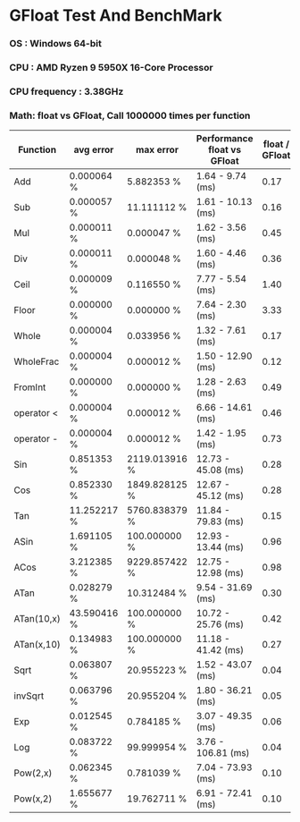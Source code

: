 # GFloat Test And BenchMark
### OS : Windows 64-bit
### CPU : AMD Ryzen 9 5950X 16-Core Processor            
### CPU frequency : 3.38GHz
### Math: float vs GFloat,  Call 1000000 times per function
|Function| avg error|max error| Performance float vs GFloat | float / GFloat | float fast| GFloat fast|
|--|--|--|--|--|--|--|
|Add|0.000064 %|5.882353 %|1.64 - 9.74  (ms) |0.17|$\checkmark$||
|Sub|0.000057 %|11.111112 %|1.61 - 10.13  (ms) |0.16|$\checkmark$||
|Mul|0.000011 %|0.000047 %|1.62 - 3.56  (ms) |0.45|$\checkmark$||
|Div|0.000011 %|0.000048 %|1.60 - 4.46  (ms) |0.36|$\checkmark$||
|Ceil|0.000009 %|0.116550 %|7.77 - 5.54  (ms) |1.40||$\checkmark$|
|Floor|0.000000 %|0.000000 %|7.64 - 2.30  (ms) |3.33||$\checkmark$|
|Whole|0.000004 %|0.033956 %|1.32 - 7.61  (ms) |0.17|$\checkmark$||
|WholeFrac|0.000004 %|0.000012 %|1.50 - 12.90  (ms) |0.12|$\checkmark$||
|FromInt|0.000000 %|0.000000 %|1.28 - 2.63  (ms) |0.49|$\checkmark$||
|operator <|0.000004 %|0.000012 %|6.66 - 14.61  (ms) |0.46|$\checkmark$||
|operator -|0.000004 %|0.000012 %|1.42 - 1.95  (ms) |0.73|$\checkmark$||
|Sin|0.851353 %|2119.013916 %|12.73 - 45.08  (ms) |0.28|$\checkmark$||
|Cos|0.852330 %|1849.828125 %|12.67 - 45.12  (ms) |0.28|$\checkmark$||
|Tan|11.252217 %|5760.838379 %|11.84 - 79.83  (ms) |0.15|$\checkmark$||
|ASin|1.691105 %|100.000000 %|12.93 - 13.44  (ms) |0.96|$\checkmark$||
|ACos|3.212385 %|9229.857422 %|12.75 - 12.98  (ms) |0.98|$\checkmark$||
|ATan|0.028279 %|10.312484 %|9.54 - 31.69  (ms) |0.30|$\checkmark$||
|ATan(10,x)|43.590416 %|100.000000 %|10.72 - 25.76  (ms) |0.42|$\checkmark$||
|ATan(x,10)|0.134983 %|100.000000 %|11.18 - 41.42  (ms) |0.27|$\checkmark$||
|Sqrt|0.063807 %|20.955223 %|1.52 - 43.07  (ms) |0.04|$\checkmark$||
|invSqrt|0.063796 %|20.955204 %|1.80 - 36.21  (ms) |0.05|$\checkmark$||
|Exp|0.012545 %|0.784185 %|3.07 - 49.35  (ms) |0.06|$\checkmark$||
|Log|0.083722 %|99.999954 %|3.76 - 106.81  (ms) |0.04|$\checkmark$||
|Pow(2,x)|0.062345 %|0.781039 %|7.04 - 73.93  (ms) |0.10|$\checkmark$||
|Pow(x,2)|1.655677 %|19.762711 %|6.91 - 72.41  (ms) |0.10|$\checkmark$||
